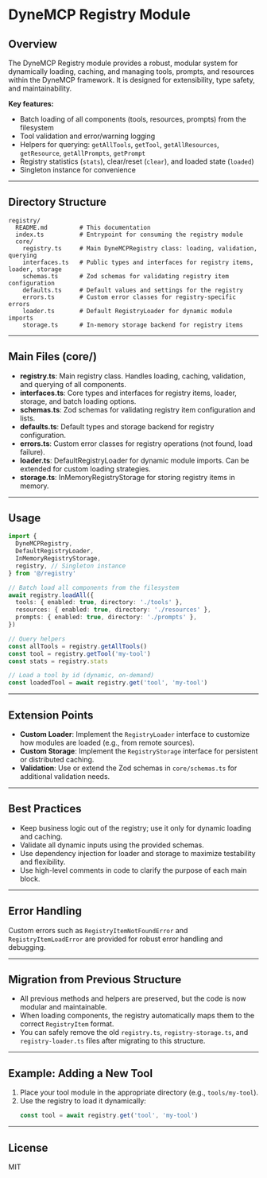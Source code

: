 # DyneMCP Registry Module

## Overview

The DyneMCP Registry module provides a robust, modular system for dynamically loading, caching, and managing tools, prompts, and resources within the DyneMCP framework. It is designed for extensibility, type safety, and maintainability.

**Key features:**

- Batch loading of all components (tools, resources, prompts) from the filesystem
- Tool validation and error/warning logging
- Helpers for querying: `getAllTools`, `getTool`, `getAllResources`, `getResource`, `getAllPrompts`, `getPrompt`
- Registry statistics (`stats`), clear/reset (`clear`), and loaded state (`loaded`)
- Singleton instance for convenience

---

## Directory Structure

```
registry/
  README.md         # This documentation
  index.ts          # Entrypoint for consuming the registry module
  core/
    registry.ts     # Main DyneMCPRegistry class: loading, validation, querying
    interfaces.ts   # Public types and interfaces for registry items, loader, storage
    schemas.ts      # Zod schemas for validating registry item configuration
    defaults.ts     # Default values and settings for the registry
    errors.ts       # Custom error classes for registry-specific errors
    loader.ts       # Default RegistryLoader for dynamic module imports
    storage.ts      # In-memory storage backend for registry items
```

---

## Main Files (core/)

- **registry.ts**: Main registry class. Handles loading, caching, validation, and querying of all components.
- **interfaces.ts**: Core types and interfaces for registry items, loader, storage, and batch loading options.
- **schemas.ts**: Zod schemas for validating registry item configuration and lists.
- **defaults.ts**: Default types and storage backend for registry configuration.
- **errors.ts**: Custom error classes for registry operations (not found, load failure).
- **loader.ts**: DefaultRegistryLoader for dynamic module imports. Can be extended for custom loading strategies.
- **storage.ts**: InMemoryRegistryStorage for storing registry items in memory.

---

## Usage

```ts
import {
  DyneMCPRegistry,
  DefaultRegistryLoader,
  InMemoryRegistryStorage,
  registry, // Singleton instance
} from '@/registry'

// Batch load all components from the filesystem
await registry.loadAll({
  tools: { enabled: true, directory: './tools' },
  resources: { enabled: true, directory: './resources' },
  prompts: { enabled: true, directory: './prompts' },
})

// Query helpers
const allTools = registry.getAllTools()
const tool = registry.getTool('my-tool')
const stats = registry.stats

// Load a tool by id (dynamic, on-demand)
const loadedTool = await registry.get('tool', 'my-tool')
```

---

## Extension Points

- **Custom Loader**: Implement the `RegistryLoader` interface to customize how modules are loaded (e.g., from remote sources).
- **Custom Storage**: Implement the `RegistryStorage` interface for persistent or distributed caching.
- **Validation**: Use or extend the Zod schemas in `core/schemas.ts` for additional validation needs.

---

## Best Practices

- Keep business logic out of the registry; use it only for dynamic loading and caching.
- Validate all dynamic inputs using the provided schemas.
- Use dependency injection for loader and storage to maximize testability and flexibility.
- Use high-level comments in code to clarify the purpose of each main block.

---

## Error Handling

Custom errors such as `RegistryItemNotFoundError` and `RegistryItemLoadError` are provided for robust error handling and debugging.

---

## Migration from Previous Structure

- All previous methods and helpers are preserved, but the code is now modular and maintainable.
- When loading components, the registry automatically maps them to the correct `RegistryItem` format.
- You can safely remove the old `registry.ts`, `registry-storage.ts`, and `registry-loader.ts` files after migrating to this structure.

---

## Example: Adding a New Tool

1. Place your tool module in the appropriate directory (e.g., `tools/my-tool`).
2. Use the registry to load it dynamically:
   ```ts
   const tool = await registry.get('tool', 'my-tool')
   ```

---

## License

MIT
